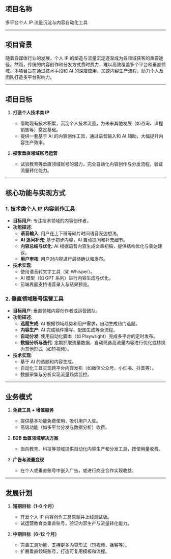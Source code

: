 ## 项目名称
多平台个人 IP 流量沉淀与内容自动化工具

---

## 项目背景
随着自媒体行业的发展，个人 IP 的塑造与流量沉淀逐渐成为各领域获客的重要途径。然而，传统的内容创作和分发方式费时费力，难以高效覆盖多个平台和垂直领域。本项目旨在通过技术手段和 AI 的深度应用，加速内容生产流程，助力个人及团队打造多平台影响力。

---

## 项目目标
1. **打造个人技术类 IP**  
   - 借助现有技术积累，沉淀个人技术流量，为未来其他发展（如咨询、课程销售等）奠定基础。
   - 提供一套基于 AI 的内容创作工具，通过语音输入和 AI 辅助，大幅提升内容生产效率。
   
2. **探索垂直领域账号运营**  
   - 试验教育等垂直领域账号的潜力，完全自动化内容创作与分发流程，验证流量转化能力。

---

## 核心功能与实现方式

### 1. 技术类个人 IP 内容创作工具
- **目标用户**: 专注技术领域的内容创作者。
- **功能描述**:  
  - **语音输入**: 用户在上下班等碎片时间语音表达想法。  
  - **AI 追问补充**: 基于初步内容，AI 自动提问和补充细节。  
  - **内容总结与优化**: AI 根据语音内容生成文章初稿，提供结构优化与表达建议。  
  - **用户审核**: 用户对内容进行最终确认和发布。
- **技术实现**:  
  - 使用语音转文字工具（如 Whisper）。  
  - AI 模型（如 GPT 系列）进行内容生成与优化。  
  - 前端界面支持语音录入与结果预览。

### 2. 垂直领域账号运营工具
- **目标用户**: 垂直领域内容创作者或运营团队。
- **功能描述**:  
  - **选题生成**: AI 根据领域趋势和用户需求，自动生成热门选题。  
  - **内容生产**: AI 完成稿件撰写、配图生成等全流程。  
  - **自动分发**: 使用自动化脚本（如 Playwright）完成多平台的定时发布。  
  - **数据分析与迭代**: 定期抓取流量数据，自动筛选高流量内容进行优化或转换为其他形式（如短视频）。
- **技术实现**:  
  - 基于 AI 的选题和内容生成。  
  - 自动化工具实现跨平台内容发布（如微信公众号、小红书、抖音等）。  
  - 数据采集与分析实现流量趋势监控。

---

## 业务模式
1. **免费工具 + 增值服务**  
   - 提供基本功能免费使用，吸引用户入驻。  
   - 高级功能（如多平台分发与数据分析）收费。  

2. **B2B 垂直领域解决方案**  
   - 面向教育、科技等领域提供自动化内容生产和分发工具，按使用量收费。

3. **广告与流量变现**  
   - 在个人或垂直账号中嵌入广告，或进行商业合作实现收益。

---

## 发展计划
1. **短期目标（1-6 个月）**  
   - 开发个人 IP 内容创作工具原型并上线测试版。  
   - 试运营教育类垂直账号，验证内容生产与流量转化能力。

2. **中期目标（6-12 个月）**  
   - 完善工具功能，支持更多内容形式（短视频、播客等）。  
   - 扩展垂直领域账号，打造可复用模板和流程。

